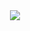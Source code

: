 <div align="center">
  <img src="https://skillicons.dev/icons?i=py,cpp,java,js,ts,html,css,mongodb,mysql,postgresql"/>
</div>
